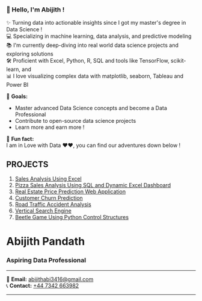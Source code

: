 ### 👋 Hello, I'm Abijith !

✨ Turning data into actionable insights since I got my master's degree in Data Science ! <br>
💻 Specializing in machine learning, data analysis, and predictive modeling  
📚 I'm currently deep-diving into real world data science projects and exploring solutions <br>
🛠️ Proficient with Excel, Python, R, SQL and tools like TensorFlow, scikit-learn, and   
📊 I love visualizing complex data with matplotlib, seaborn, Tableau and Power BI  

🎯 **Goals:**  
- Master advanced Data Science concepts and become a Data Professional  
- Contribute to open-source data science projects  
- Learn more  and earn more !

🎲 **Fun fact:**  
I am in Love with Data ❤️❤, you can find our adventures down below !

## PROJECTS
1. [Sales Analysis Using Excel](https://github.com/abijithpandath/Projects/tree/main/Sales%20Analysis%20Using%20Excel)
2. [ Pizza Sales Analysis Using SQL and Dynamic Excel Dashboard](https://github.com/abijithpandath/Projects/tree/main/Excel%20Dashboard)
3. [Real Estate Price Prediction Web Application](https://github.com/abijithpandath/Projects/tree/main/Real%20Estate%20Price%20Prediction%20Web%20Application)
4. [Customer Churn Prediction](https://github.com/abijithpandath/Projects/tree/main/Machine%20Learning%20Approaches%20to%20Customer%20Churn%20Prediction)
5. [Road Traffic Accident Analysis](https://github.com/abijithpandath/Projects/tree/main/Road%20Traffic%20Accident)
6. [Vertical Search Engine](https://github.com/abijithpandath/Projects/tree/main/Vertical%20Search%20Engine)
7. [Beetle Game Using Python Control Structures ](https://github.com/abijithpandath/Projects/tree/main/Beetle%20Game)

# Abijith Pandath

### Aspiring Data Professional

---

📧 **Email:** [abijithabi3416@gmail.com](mailto:abijithabi3416@gmail.com)  
📞 **Contact:** [+44 7342 663982](tel:+447342663982)

---
